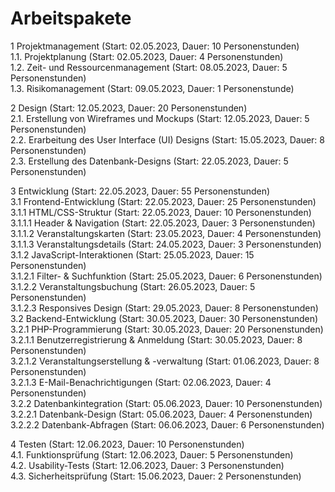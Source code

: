 # Arbeitspakete
1 Projektmanagement (Start: 02.05.2023, Dauer: 10 Personenstunden)  
1.1. Projektplanung (Start: 02.05.2023, Dauer: 4 Personenstunden)  
1.2. Zeit- und Ressourcenmanagement (Start: 08.05.2023, Dauer: 5 Personenstunden)  
1.3. Risikomanagement (Start: 09.05.2023, Dauer: 1 Personenstunde)    

2 Design (Start: 12.05.2023, Dauer: 20 Personenstunden)  
2.1. Erstellung von Wireframes und Mockups (Start: 12.05.2023, Dauer: 5 Personenstunden)   
2.2. Erarbeitung des User Interface (UI) Designs (Start: 15.05.2023, Dauer: 8 Personenstunden)   
2.3. Erstellung des Datenbank-Designs (Start: 22.05.2023, Dauer: 5 Personenstunden)

3 Entwicklung (Start: 22.05.2023, Dauer: 55 Personenstunden)  
3.1 Frontend-Entwicklung (Start: 22.05.2023, Dauer: 25 Personenstunden)  
3.1.1 HTML/CSS-Struktur (Start: 22.05.2023, Dauer: 10 Personenstunden)  
3.1.1.1 Header & Navigation (Start: 22.05.2023, Dauer: 3 Personenstunden)  
3.1.1.2 Veranstaltungskarten (Start: 23.05.2023, Dauer: 4 Personenstunden)  
3.1.1.3 Veranstaltungsdetails (Start: 24.05.2023, Dauer: 3 Personenstunden)  
3.1.2 JavaScript-Interaktionen (Start: 25.05.2023, Dauer: 15 Personenstunden)  
3.1.2.1 Filter- & Suchfunktion (Start: 25.05.2023, Dauer: 6 Personenstunden)  
3.1.2.2 Veranstaltungsbuchung (Start: 26.05.2023, Dauer: 5 Personenstunden)  
3.1.2.3 Responsives Design (Start: 29.05.2023, Dauer: 8 Personenstunden)  
3.2 Backend-Entwicklung (Start: 30.05.2023, Dauer: 30 Personenstunden)  
3.2.1 PHP-Programmierung (Start: 30.05.2023, Dauer: 20 Personenstunden)  
3.2.1.1 Benutzerregistrierung & Anmeldung (Start: 30.05.2023, Dauer: 8 Personenstunden)  
3.2.1.2 Veranstaltungserstellung & -verwaltung (Start: 01.06.2023, Dauer: 8 Personenstunden)  
3.2.1.3 E-Mail-Benachrichtigungen (Start: 02.06.2023, Dauer: 4 Personenstunden)  
3.2.2 Datenbankintegration (Start: 05.06.2023, Dauer: 10 Personenstunden)  
3.2.2.1 Datenbank-Design (Start: 05.06.2023, Dauer: 4 Personenstunden)  
3.2.2.2 Datenbank-Abfragen (Start: 06.06.2023, Dauer: 6 Personenstunden)   

4 Testen (Start: 12.06.2023, Dauer: 10 Personenstunden)  
4.1. Funktionsprüfung (Start: 12.06.2023, Dauer: 5 Personenstunden)  
4.2. Usability-Tests (Start: 12.06.2023, Dauer: 3 Personenstunden)  
4.3. Sicherheitsprüfung (Start: 15.06.2023, Dauer: 2 Personenstunden)  
